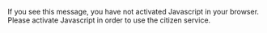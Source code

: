 If you see this message, you have not activated Javascript in your browser. Please activate Javascript in order to use the citizen service.
